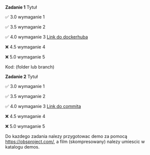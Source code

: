 **Zadanie 1** Tytuł

:white_check_mark: 3.0 wymaganie 1

:white_check_mark: 3.5 wymaganie 2

:white_check_mark: 4.0 wymaganie 3 [Link do dockerhuba](https://hub.docker.com/repository/docker/bkaj/zad1-ebiznes/general)

:x: 4.5 wymaganie 4

:x: 5.0 wymaganie 5


Kod: (folder lub branch)

**Zadanie 2** Tytuł

:white_check_mark: 3.0 wymaganie 1

:white_check_mark: 3.5 wymaganie 2

:white_check_mark: 4.0 wymaganie 3 [Link do commita](https://github.com/kprzystalski/workshop_template/commit/hash)

:x: 4.5 wymaganie 4

:x: 5.0 wymaganie 5


Do kazdego zadania nalezy przygotowac demo za pomocą https://obsproject.com/, a film (skompresowany) nalezy umiescic w katalogu demos.
